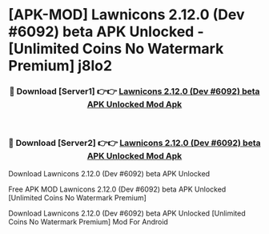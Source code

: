 # [APK-MOD] Lawnicons 2.12.0 (Dev #6092) beta APK Unlocked - [Unlimited Coins No Watermark Premium] j8lo2



<div align="center">
<h3>🔴 Download [Server1] 👉👉 <a href="https://momento.my/?title=Lawnicons_2.12.0_(Dev_#6092)_beta_APK_Unlocked">Lawnicons 2.12.0 (Dev #6092) beta APK Unlocked Mod Apk</a></h3><br>

<h3>🔴 Download [Server2] 👉👉 <a href="https://momento.my/?title=Lawnicons_2.12.0_(Dev_#6092)_beta_APK_Unlocked">Lawnicons 2.12.0 (Dev #6092) beta APK Unlocked Mod Apk</a></h3>
</div>



Download Lawnicons 2.12.0 (Dev #6092) beta APK Unlocked 

Free APK MOD Lawnicons 2.12.0 (Dev #6092) beta APK Unlocked [Unlimited Coins No Watermark Premium]

Download Lawnicons 2.12.0 (Dev #6092) beta APK Unlocked [Unlimited Coins No Watermark Premium] Mod For Android
